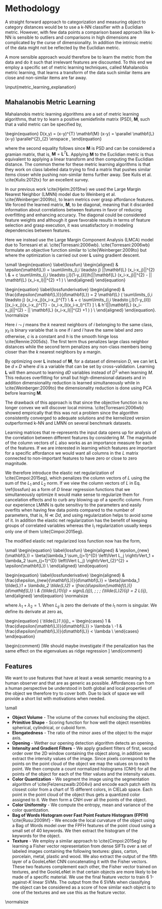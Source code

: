 # Methodology
A straight forward approach to categorization and measuring object to category distances would be to use a k-NN classifier with a Euclidian metric. However, with few data points a comparison based approach like k-NN is sensible to outliers and comparisons in high dimensions are complicated by the curse of dimensionality. In addition the intrinsic metric of the data might not be reflected by the Euclidian metric.

A more sensible approach would therefore be to learn the metric from the data and do it such that irrelevant features are discounted. To this end we employ a specific set of metric learning techniques, called Mahalanobis metric learning, that learns a transform of the data such similar items are close and non-similar items are far away.

\input{metric_learning_explanation}

## Mahalanobis Metric Learning
Mahalanobis metric learning algorithms are a set of metric learning algorithms, that try to learn a positive semidefinite matrix (PSD), $\mathbf{M}$, such that a valid metric can be specified by,
 
 \begin{equation}
	D(x,y) = (x-y)^{T} \mathbf{M} (x-y) = \parallel \mathbf{L}(x-y) \parallel^{2}_{2} \enspace ,
\end{equation}

where the second equality follows since $\mathbf{M}$ is PSD and can be considered a gramian matrix, that is, $\mathbf{M}=\mathbf{L}^{T}\mathbf{L}$. Applying $\mathbf{M}$ to the Euclidian metric is thus equivalent to applying a linear transform and then computing the Euclidian distance. The common theme for these metric learning algorithms is that they work on class labeled data trying to find a matrix that pushes similar items closer while pushing non-similar items further away. See Kulis et al. \cite{Kulis:2012tx} for an excellent survey. 

In our previous work \cite{Hjelm:2015hw} we used the Large Margin Nearest Neighbor (LMNN) model due to Weinberg et al. \cite{Weinberger:2009to}, to learn metrics over grasp affordance features. We forced the learned matrix, $\mathbf{M}$, to be diagonal, meaning that it discarded information about correlations between features in favor of reducing overfitting and enhancing accuracy. The diagonal could be considered feature weights and although it gave favorable results in terms of feature selection and grasp execution, it was unsatisfactory in modeling dependencies between features. 

Here we instead use the Large Margin Component Analysis (LMCA) model due to Torresani et al. \cite{Torresani:2006wb}. \cite{Torresani:2006wb} formulate an objective function similar to \cite{Weinberger:2009to} but where the optimization is carried out over $\mathbf{L}$ using gradient descent. 

\small 
\begin{equation}
\label{lossfun}
\begin{aligned}
& \epsilon(\mathbf{L}) = \sum\limits_{i,i \leadsto j} ||\mathbf{L} (x_i-x_j)||^{2}  \\
&  + c \sum\limits_{i,i \leadsto j,l}(1-y_{il})h(||\mathbf{L} (x_i-x_j)||^{2} - || \mathbf{L} (x_i-x_l)||^{2} +1 )  \\
\end{aligned}
\end{equation}

\begin{equation}
\label{lossfunderivative}
\begin{aligned}
& \frac{d\epsilon(\mathbf{L})}{d\mathbf{L}} = 2 \mathbf{L} ( \sum\limits_{i,i \leadsto j} (x_i-x_j)(x_i-x_j)^{T}  \\
&  + c \sum\limits_{i,i \leadsto j,l}(1-y_{il}) [(x_i-x_j)(x_i-x_j)^{T} - (x_i-x_l)(x_i-x_l)^{T} ]  \\
& h'(||\mathbf{L} (x_i-x_j)||^{2} - || \mathbf{L} (x_i-x_l)||^{2} +1 ) ) \\
\end{aligned}
\end{equation}.
\normalsize

Here $i \leadsto j$ means the $k$ nearest neighbors of $i$ belonging to the same class, $y_{il}$ is binary variable that is one if $i$ and $l$ have the same label and zero otherwise, $c$ is a constant and  $h$ is the smooth hinge loss \cite{Rennie:2005ds}. The first term thus penalizes large class neighbor distances while the second term penalizes any non-class members being closer than the $k$ nearest neighbors by a margin.

By optimizing over $\mathbf{L}$ instead of $\mathbf{M}$, for a dataset of dimension $D$, we can let $\mathbf{L}$ be $d \times D$ where $d$ is a variable that can be set by cross-validation. Learning $\mathbf{L}$ will then amount to learning $dD$ variables instead of $D^2$ when learning $M$. This reduces overfitting for small but high-dimensional datasets and in addition  dimensionality reduction is learned simultaneously while in \cite{Weinberger:2009to} the dimensionality reduction is done using PCA before learning $\mathbf{M}$. 

The drawback of this approach is that since the objective function is no longer convex we will discover local minima. \cite{Torresani:2006wb} showed empirically that this was not a problem since the algorithm consistently converged to adequate solutions and the kernelized version outperformed k-NN and LMNN on several benchmark datasets.

Learning matrices that re-represents the input data opens up for analysis of the correlation between different features by considering $M$. The magnitude of the column vectors of $L$ also works as an importance measure for each of the features. If we are interested in learning which features are important for a specific affordance we would want all columns in the $L$ matrix connected to non-important features to have zero or close to zero magnitude. 

We therefore introduce the elastic net regularization of \cite{Cimpoi:2015eg}, which penalizes the column vectors of $L$ using the sum of the $L_1$ and $L_2$ norm. If we view the column vectors of $L$ in Eq. \ref{lossfun} as a form of $D$ linear regression functions that we simultaneously optimize it would make sense to regularize them for cancelation effects and to curb any blowing up of a specific column. From our experience LMNN is quite sensitivy to the parameters and easily overfits when having few data points compared to the number of parameters, that is, $N \ll Dd$, and using regularization helps to avoid some of it. In addition the elastic net regularization has the benefit of keeping groups of correlated variables whereas the $l_1$ regularization usually keeps only one of them \cite{Cimpoi:2015eg}.  

The modified elastic net regularized loss function now has the form,

\small 
\begin{equation}
\label{lossfun}
\begin{aligned}
& \epsilon_{new}(\mathbf{L}) = \beta(\lambda_1 \sum_{j=1}^{D} \left\lVert L_j  \right\rVert_1 + \lambda_2 \sum_{j=1}^{D} \left\lVert L_j)  \right\rVert_{2}^{2} + \epsilon(\mathbf{L}) \\
\end{aligned}
\end{equation}

\begin{equation}
\label{lossfunderivative}
\begin{aligned}
& \frac{d\epsilon_{new}(\mathbf{L})}{d\mathbf{L}} = \beta(\lambda_1  \tilde{L}_1 + \lambda_2  \tilde{L}_2) + \frac{d\epsilon(\mathbf{L})}{d\mathbf{L}} \\
& (\tilde{L}_1)_{ij} = sign(L_{ij}), \; \; \; (\tilde{L}_2)_{ij} = 2 L_{ij},
\end{aligned}
\end{equation}
\normalsize

where $\lambda_1 + \lambda_2 = 1$.
When $L_{ij}$ is zero the derivate of the $l_1$ norm is singular. We define its derivate at zero as,

\begin{equation}
 ( \tilde{L}_1 )_{ij}_ =
  \begin{cases}
    1   & \frac{d\epsilon(\mathbf{L})}{d\mathbf{L}} > \lambda \\
    -1  & \frac{d\epsilon(\mathbf{L})}{d\mathbf{L}} < \lambda \\
  \end{cases}
\end{equation}

\begin{comment}
[We should maybe investigate if the penalization has the same effect on the eigenvalues as ridge regression ]
\end{comment}

## Features
We want to use features that have at least a weak semantic meaning to a human observer and that are as generic as possible. Affordances can from a human perspective be understood in both global and local properties of the object we therefore try to cover both. Due to lack of space we will provide a short list with motivations when needed.

\small

* **Object Volume** - The volume of the convex hull enclosing the object.
* **Primitive Shape** - Scoring function for how well the object resembles spherical, cylindrical, or cuboid form.
* **Elongatedness** - The ratio of the minor axes of the object to the major axis. 
* **Opening** - Wether our opening detection algorithm detects an opening.
* **Intensity and Gradient Filters** - We apply gradient filters of first, second order over the 2D window containing the object along, in addition we extract the intensity values of the image. Since pixels correspond to the points on the point cloud of the object we map the values on to each point. We then compute a count normalized histograms (CNH) for all the points of the object for each of the filter values and the intensity values.
* **Color Quantization** - We segment the image using the segmentation algorithm of \cite{Felzenszwalb:2004vi} and encode each patch with its closest color from a chart of 15 different colors, in CIELab space. Each point in the point cloud of the object thus gets a quantized color assigned to it. We then form a CNH over all the points of the object.
* **Color Uniformity** - We compute the entropy, mean and variance of the color quantization.
* **Bag of Words Histogram over Fast Point Feature Histogram (FPFH)** \cite{Rusu:2009hf} - We encode the local curvature of the object using a Bag of Words model over the FPFH features of the point cloud using a small set of 40 keywords. We then extract the histogram of the keywords for the object. 
* **Texture** - We employ a similar approach to \cite{Cimpoi:2015eg} by learning a Fisher vector representation from dense SIFTs over a set of labeled images containing the following textures: glass, carton, porcelain, metal, plastic and wood. We also extract the output of the fifth layer of a GooleLeNet CNN concatenating it with the Fisher vectors. These two features complement each other, the Fisher vector trained on textures, and the GooleLeNet in that certain objects are more likely to be made of a specific material. We use the final feature vector to train 6 1-against-$K$ linear SVMs. The output from the 6 SVMs when classifying the object can be considered as a score of how similar each object is to one of the textures and we use this as the feature vector. 

\normalsize


